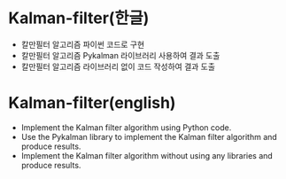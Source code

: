 # Kalman-filter(한글)
- 칼만필터 알고리즘 파이썬 코드로 구현
- 칼만필터 알고리즘 Pykalman 라이브러리 사용하여 결과 도출
- 칼만필터 알고리즘 라이브러리 없이 코드 작성하여 결과 도출

# Kalman-filter(english)
- Implement the Kalman filter algorithm using Python code.
- Use the Pykalman library to implement the Kalman filter algorithm and produce results.
- Implement the Kalman filter algorithm without using any libraries and produce results.

